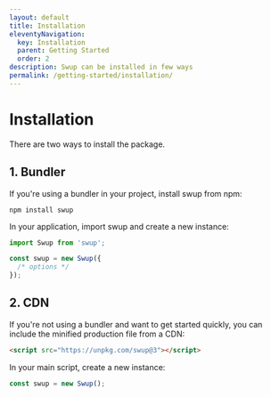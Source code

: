 ```yaml
---
layout: default
title: Installation
eleventyNavigation:
  key: Installation
  parent: Getting Started
  order: 2
description: Swup can be installed in few ways
permalink: /getting-started/installation/
---
```


# Installation

There are two ways to install the package.

## 1. Bundler

If you're using a bundler in your project, install swup from npm:

```shell
npm install swup
```

In your application, import swup and create a new instance:

```js
import Swup from 'swup';

const swup = new Swup({
  /* options */
});
```

## 2. CDN

If you're not using a bundler and want to get started quickly, you can include the minified production file from a CDN:

```html
<script src="https://unpkg.com/swup@3"></script>
```

In your main script, create a new instance:

```javascript
const swup = new Swup();
```
